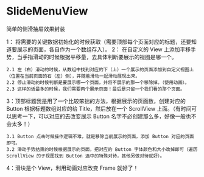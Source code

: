 # SlideMenuView
简单的侧滑抽屉效果封装

1： 将需要的关键数据初始化的时候获取（需要顶部每个页面对应的标题，还要知道要展示的页面，各自作为一个数组存入）。
2： 在自定义的 View 上添加平移手势，当手指滑动的时候根据平移量，去具体判断要展示的视图是哪一个。

    2.1 左（右）滑动的时候，从数组中找到对应的下（上）一个展示的页面添加到自定义视图上（位置在当前页面的右（左）侧），并随着滑动一起滑动展现出来。
    2.2 停止滑动的时候判断是要展示哪一个页面，并将不展示的那一个移除掉。（使用动画）。
    2.3 这样的话最多的时候，我们需要两个展示页面！最后是只留一个我们看的那个页面。

3：顶部标题我是用了一个比较笨拙的方法，根据展示的页面数，创建对应的 Button 根据标题数组对应的给 Title，然后放在一个 ScrollView 上面。（有时间可以思考一下，可以对应的去改变展示 Button 名字不必创建那么多，好像一般也不会太多！）

    3.1 Button 点击时候操作逻辑不难，就是移除当前展示的页面，添加 Button 对应的页面即可。
    3.2 滑动手势结束的时候根据展示的页面，把对应的 Button 字体颜色和大小改掉即可（遍历 ScrollView 的子视图找到 Button 选中的特殊对待，其他另做对待就好）。

4：滑块是个 View，利用动画对应改变 Frame 就好了！
